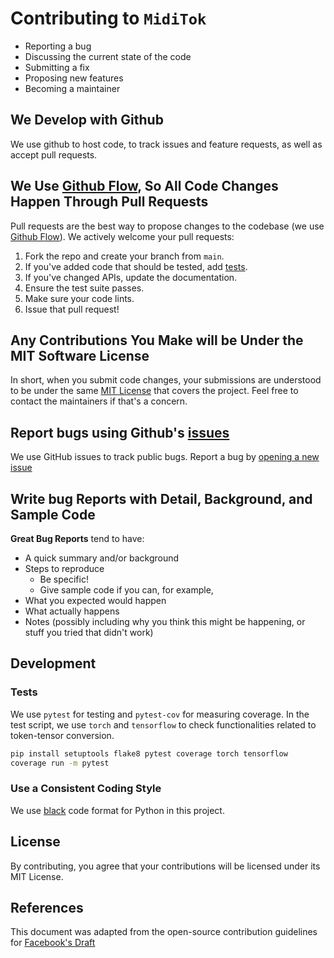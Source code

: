 # Contributing to `MidiTok`

- Reporting a bug
- Discussing the current state of the code
- Submitting a fix
- Proposing new features
- Becoming a maintainer

## We Develop with Github

We use github to host code, to track issues and feature requests, as well as accept pull requests.

## We Use [Github Flow](https://guides.github.com/introduction/flow/index.html), So All Code Changes Happen Through Pull Requests

Pull requests are the best way to propose changes to the codebase (we use [Github Flow](https://guides.github.com/introduction/flow/index.html)). We actively welcome your pull requests:

1. Fork the repo and create your branch from `main`.
2. If you've added code that should be tested, add [tests](tests).
3. If you've changed APIs, update the documentation.
4. Ensure the test suite passes.
5. Make sure your code lints.
6. Issue that pull request!

## Any Contributions You Make will be Under the MIT Software License

In short, when you submit code changes, your submissions are understood to be under the same [MIT License](http://choosealicense.com/licenses/mit/) that covers the project. Feel free to contact the maintainers if that's a concern.

## Report bugs using Github's [issues](https://github.com/briandk/transcriptase-atom/issues)

We use GitHub issues to track public bugs. Report a bug by [opening a new issue](https://github.com/Natooz/MidiTok/issues/new)

## Write bug Reports with Detail, Background, and Sample Code

**Great Bug Reports** tend to have:

- A quick summary and/or background
- Steps to reproduce
  - Be specific!
  - Give sample code if you can, for example,
- What you expected would happen
- What actually happens
- Notes (possibly including why you think this might be happening, or stuff you tried that didn't work)

## Development

### Tests

We use `pytest` for testing and `pytest-cov` for measuring coverage. In the test script, we use `torch` and `tensorflow` to check functionalities related to token-tensor conversion.

```bash
pip install setuptools flake8 pytest coverage torch tensorflow
coverage run -m pytest
```

### Use a Consistent Coding Style

We use [black](https://github.com/psf/black) code format for Python in this project.


## License

By contributing, you agree that your contributions will be licensed under its MIT License.

## References

This document was adapted from the open-source contribution guidelines for [Facebook's Draft](https://github.com/facebook/draft-js/blob/a9316a723f9e918afde44dea68b5f9f39b7d9b00/CONTRIBUTING.md)
